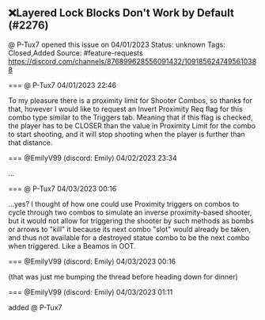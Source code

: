 ## ❌Layered Lock Blocks Don't Work by Default (#2276)
@ P-Tux7 opened this issue on 04/01/2023
Status: unknown
Tags: Closed,Added
Source: #feature-requests https://discord.com/channels/876899628556091432/1091856247495610388


=== @ P-Tux7 04/01/2023 22:46

To my pleasure there is a proximity limit for Shooter Combos, so thanks for that, however I would like to request an Invert Proximity Req flag for this combo type similar to the Triggers tab. Meaning that if this flag is checked, the player has to be CLOSER than the value in Proximity Limit for the combo to start shooting, and it will stop shooting when the player is further than that distance.

=== @EmilyV99 (discord: Emily) 04/02/2023 23:34

...

=== @ P-Tux7 04/03/2023 00:16

...yes? I thought of how one could use Proximity triggers on combos to cycle through two combos to simulate an inverse proximity-based shooter, but it would not allow for triggering the shooter by such methods as bombs or arrows to "kill" it because its next combo "slot" would already be taken, and thus not available for a destroyed statue combo to be the next combo when triggered. Like a Beamos in OOT.

=== @EmilyV99 (discord: Emily) 04/03/2023 00:16

(that was just me bumping the thread before heading down for dinner)

=== @EmilyV99 (discord: Emily) 04/03/2023 01:11

added @ P-Tux7
